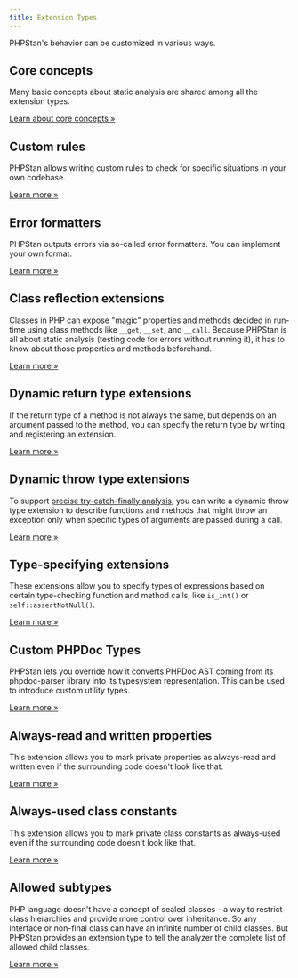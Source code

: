 ```yaml
---
title: Extension Types
---
```


PHPStan's behavior can be customized in various ways.

Core concepts
-------------------

Many basic concepts about static analysis are shared among all the extension types.

[Learn about core concepts »](/developing-extensions/core-concepts)

Custom rules
-------------------

PHPStan allows writing custom rules to check for specific situations in your own codebase.

[Learn more »](/developing-extensions/rules)

Error formatters
------------------

PHPStan outputs errors via so-called error formatters. You can implement your own format.

[Learn more »](/developing-extensions/error-formatters)

Class reflection extensions
------------------

Classes in PHP can expose "magic" properties and methods decided in run-time using class methods like `__get`, `__set`, and `__call`. Because PHPStan is all about static analysis (testing code for errors without running it), it has to know about those properties and methods beforehand.

[Learn more »](/developing-extensions/class-reflection-extensions)

Dynamic return type extensions
-------------------

If the return type of a method is not always the same, but depends on an argument passed to the method, you can specify the return type by writing and registering an extension.

[Learn more »](/developing-extensions/dynamic-return-type-extensions)

Dynamic throw type extensions
-------------------

To support [precise try-catch-finally analysis](/blog/precise-try-catch-finally-analysis), you can write a dynamic throw type extension to describe functions and methods that might throw an exception only when specific types of arguments are passed during a call.

[Learn more »](/developing-extensions/dynamic-throw-type-extensions)

Type-specifying extensions
-------------------

These extensions allow you to specify types of expressions based on certain type-checking function and method calls, like `is_int()` or `self::assertNotNull()`.

[Learn more »](/developing-extensions/type-specifying-extensions)

Custom PHPDoc Types
-------------------

PHPStan lets you override how it converts PHPDoc AST coming from its phpdoc-parser library into its typesystem representation. This can be used to introduce custom utility types.

[Learn more »](/developing-extensions/custom-phpdoc-types)

Always-read and written properties
-------------------

This extension allows you to mark private properties as always-read and written even if the surrounding code doesn't look like that.

[Learn more »](/developing-extensions/always-read-written-properties)

Always-used class constants
-------------------

This extension allows you to mark private class constants as always-used even if the surrounding code doesn't look like that.

[Learn more »](/developing-extensions/always-used-class-constants)

Allowed subtypes
-------------------

PHP language doesn't have a concept of sealed classes - a way to restrict class hierarchies and provide more control over inheritance. So any interface or non-final class can have an infinite number of child classes. But PHPStan provides an extension type to tell the analyzer the complete list of allowed child classes.

[Learn more »](/developing-extensions/allowed-subtypes)
